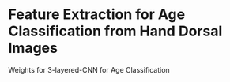 # Feature Extraction for Age Classification from Hand Dorsal Images
Weights for 3-layered-CNN for Age Classification
